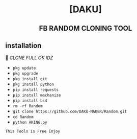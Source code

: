 


<h1 align="center"> [DAKU]</h1>

<h2 align="center">  FB RANDOM CLONING TOOL </h2>


## <b>installation</b>

🔰 _CLONE FULL OK IDZ_


- `pkg update`
- `pkg upgrade`
- `pkg install git`
- `pkg install python`
- `pip install requests`
- `pip install mechanize`
- `pip install bs4`
- `rm -rf Random`
- `git clone https://github.com/DAKU-MAKER/Random.git`
- `cd Random`
- `python AKING.py`
     

 ```This Tools is Free Enjoy```</br>
